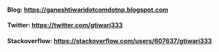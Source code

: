 #### Blog: https://ganeshtiwaridotcomdotnp.blogspot.com

#### Twitter: https://twitter.com/gtiwari333

#### Stackoverflow: https://stackoverflow.com/users/607637/gtiwari333
 
 <!--
**gtiwari333/gtiwari333** is a ✨ _special_ ✨ repository because its `README.md` (this file) appears on your GitHub profile.

Here are some ideas to get you started:

- 🔭 I’m currently working on ...
- 🌱 I’m currently learning ...
- 👯 I’m looking to collaborate on ...
- 🤔 I’m looking for help with ...
- 💬 Ask me about ... Java
- 📫 How to reach me: gtiwari333
- 😄 Pronouns: ...
- ⚡ Fun fact: ...
 
 -->
